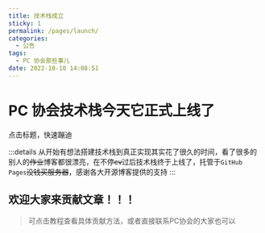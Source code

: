 ```yaml
---
title: 技术栈成立
sticky: 1
permalink: /pages/launch/
categories: 
  - 公告
tags: 
  - PC 协会那些事儿
date: 2022-10-10 14:08:51
---
```


# PC 协会技术栈今天它正式上线了

点击标题，快速蹦迪

<!-- more -->
<iframeVideo ihtml="https://player.bilibili.com/player.html?aid=681494020&bvid=BV1SS4y1G77N&cid=506413096&page=1&danmaku=0&high_quality=1"></iframeVideo >

:::details
从开始有想法搭建技术栈到真正实现其实花了很久的时间，看了很多的别人的~~作业~~博客都很漂亮，在不停~~cv~~过后技术栈终于上线了，托管于`GitHub Pages`~~没钱买服务器~~，感谢各大开源博客提供的支持
:::

## 欢迎大家来贡献文章！！！

> 可点击教程查看具体贡献方法，或者直接联系PC协会的大家也可以